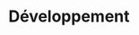 ---
layout: category_index
title: Développement
category: developpement
permalink: /developpement/
intro: Des articles, des ressources et des galeries d'inspiration concernant le développement Web.
text-twtr: En train d'explorer les articles développement Web — @MagDuWebdesign
---